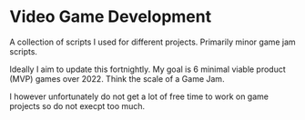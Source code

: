 # Video Game Development
A collection of scripts I used for different projects. Primarily minor game jam scripts.

Ideally I aim to update this fortnightly.
My goal is 6 minimal viable product (MVP) games over 2022. Think the scale of a Game Jam.

I however unfortunately do not get a lot of free time to work on game projects so do not execpt too much.
